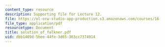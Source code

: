 ```yaml
---
content_type: resource
description: Supporting file for Lecture 12.
file: https://ol-ocw-studio-app-production.s3.amazonaws.com/courses/16-13-aerodynamics-of-viscous-fluids-fall-2003/dbb1469d5bee44fe3d65363cc7374914_solution_of_falkner.pdf
file_type: application/pdf
resourcetype: Document
title: solution_of_falkner.pdf
uid: dbb1469d-5bee-44fe-3d65-363cc7374914
---
```

